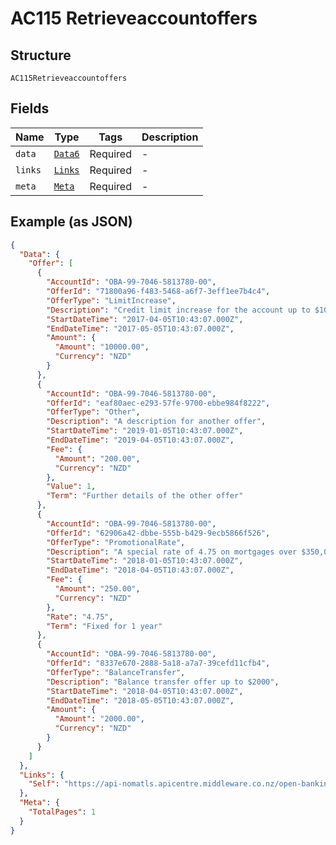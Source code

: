 
# AC115 Retrieveaccountoffers

## Structure

`AC115Retrieveaccountoffers`

## Fields

| Name | Type | Tags | Description |
|  --- | --- | --- | --- |
| `data` | [`Data6`](../../doc/models/data-6.md) | Required | - |
| `links` | [`Links`](../../doc/models/links.md) | Required | - |
| `meta` | [`Meta`](../../doc/models/meta.md) | Required | - |

## Example (as JSON)

```json
{
  "Data": {
    "Offer": [
      {
        "AccountId": "OBA-99-7046-5813780-00",
        "OfferId": "71800a96-f483-5468-a6f7-3eff1ee7b4c4",
        "OfferType": "LimitIncrease",
        "Description": "Credit limit increase for the account up to $10000.00",
        "StartDateTime": "2017-04-05T10:43:07.000Z",
        "EndDateTime": "2017-05-05T10:43:07.000Z",
        "Amount": {
          "Amount": "10000.00",
          "Currency": "NZD"
        }
      },
      {
        "AccountId": "OBA-99-7046-5813780-00",
        "OfferId": "eaf80aec-e293-57fe-9700-ebbe984f8222",
        "OfferType": "Other",
        "Description": "A description for another offer",
        "StartDateTime": "2019-01-05T10:43:07.000Z",
        "EndDateTime": "2019-04-05T10:43:07.000Z",
        "Fee": {
          "Amount": "200.00",
          "Currency": "NZD"
        },
        "Value": 1,
        "Term": "Further details of the other offer"
      },
      {
        "AccountId": "OBA-99-7046-5813780-00",
        "OfferId": "62906a42-dbbe-555b-b429-9ecb5866f526",
        "OfferType": "PromotionalRate",
        "Description": "A special rate of 4.75 on mortgages over $350,000",
        "StartDateTime": "2018-01-05T10:43:07.000Z",
        "EndDateTime": "2018-04-05T10:43:07.000Z",
        "Fee": {
          "Amount": "250.00",
          "Currency": "NZD"
        },
        "Rate": "4.75",
        "Term": "Fixed for 1 year"
      },
      {
        "AccountId": "OBA-99-7046-5813780-00",
        "OfferId": "8337e670-2888-5a18-a7a7-39cefd11cfb4",
        "OfferType": "BalanceTransfer",
        "Description": "Balance transfer offer up to $2000",
        "StartDateTime": "2018-04-05T10:43:07.000Z",
        "EndDateTime": "2018-05-05T10:43:07.000Z",
        "Amount": {
          "Amount": "2000.00",
          "Currency": "NZD"
        }
      }
    ]
  },
  "Links": {
    "Self": "https://api-nomatls.apicentre.middleware.co.nz/open-banking-nz/v2.3/accounts/OBA-99-7046-5813780-00/offers"
  },
  "Meta": {
    "TotalPages": 1
  }
}
```

